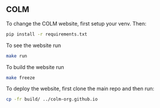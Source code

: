 ## COLM

To change the COLM website, first setup your venv. Then: 

```bash
pip install -r requirements.txt
```

To see the website run 

```bash
make run
```

To build the website run

```bash
make freeze
```

To deploy the website, first clone the main repo and then run:

```bash
cp -fr build/ ../colm-org.github.io
```
